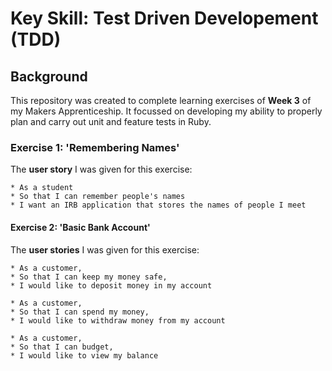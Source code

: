 # Key Skill: Test Driven Developement (TDD)

## Background
This repository was created to complete learning exercises of **Week 3** of my Makers Apprenticeship. It focussed on developing my ability to properly plan and carry out unit and feature tests in Ruby.

### **Exercise 1:** 'Remembering Names'

The **user story** I was given for this exercise:
```
* As a student
* So that I can remember people's names
* I want an IRB application that stores the names of people I meet
```

#### **Exercise 2:** 'Basic Bank Account'
The **user stories** I was given for this exercise:
```
* As a customer,
* So that I can keep my money safe,
* I would like to deposit money in my account
```

```
* As a customer,
* So that I can spend my money,
* I would like to withdraw money from my account
```
```
* As a customer,
* So that I can budget,
* I would like to view my balance
```


